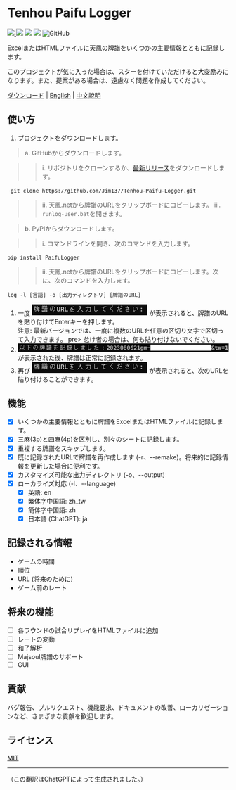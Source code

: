# Tenhou Paifu Logger

[<img src="https://img.shields.io/pypi/v/Tenhou-Paifu-Logger?style=plastic"> <img src="https://img.shields.io/pypi/wheel/Tenhou-Paifu-Logger?style=plastic">](https://pypi.org/project/Tenhou-Paifu-Logger/) [<img src="https://img.shields.io/github/stars/Jim137/Tenhou-Paifu-Logger?style=plastic">](https://github.com/Jim137/Tenhou-Paifu-Logger/) [<img src="https://img.shields.io/github/downloads/Jim137/Tenhou-Paifu-Logger/total?style=plastic">](https://github.com/Jim137/Tenhou-Paifu-Logger/releases) ![GitHub](https://img.shields.io/github/license/Jim137/Tenhou-Paifu-Logger?style=plastic)

ExcelまたはHTMLファイルに天鳳の牌譜をいくつかの主要情報とともに記録します。

このプロジェクトが気に入った場合は、スターを付けていただけると大変励みになります。また、提案がある場合は、遠慮なく問題を作成してください。

[ダウンロード](https://github.com/Jim137/Tenhou-Paifu-Logger/releases/latest) | [English](https://github.com/Jim137/Tenhou-Paifu-Logger/blob/master/README.md) | [中文說明](https://github.com/Jim137/Tenhou-Paifu-Logger/blob/master/READMEs/README_zh.md)

## 使い方

1. プロジェクトをダウンロードします。

  >a. GitHubからダウンロードします。

  >>i. リポジトリをクローンするか、[最新リリース](https://github.com/Jim137/Tenhou-Paifu-Logger/releases/latest)をダウンロードします。

     git clone https://github.com/Jim137/Tenhou-Paifu-Logger.git

  >>ii. 天鳳.netから牌譜のURLをクリップボードにコピーします。
  >>iii. `runlog-user.bat`を開きます。
    
  >b. PyPIからダウンロードします。

  >>i. コマンドラインを開き、次のコマンドを入力します。

    pip install PaifuLogger

  >>ii. 天鳳.netから牌譜のURLをクリップボードにコピーします。次に、次のコマンドを入力します。

    log -l [言語] -o [出力ディレクトリ] [牌譜のURL]

1. 一度 ![Enter URLs](image/README_ja/enter_url.png) が表示されると、牌譜のURLを貼り付けてEnterキーを押します。\
注意: 最新バージョンでは、一度に複数のURLを任意の区切り文字で区切って入力できます。 pre> 怠け者の場合は、何も貼り付けないでください。
1. ![Recorded](image/README_ja/recorded.png) が表示された後、牌譜は正常に記録されます。
2. 再び ![Enter URLs](image/README_ja/enter_url.png) が表示されると、次のURLを貼り付けることができます。

## 機能
* [x] いくつかの主要情報とともに牌譜をExcelまたはHTMLファイルに記録します。
* [x] 三麻(3p)と四麻(4p)を区別し、別々のシートに記録します。
* [x] 重複する牌譜をスキップします。
* [x] 既に記録されたURLで牌譜を再作成します (-r、--remake)。将来的に記録情報を更新した場合に便利です。
* [x] カスタマイズ可能な出力ディレクトリ (-o、--output)
* [x] ローカライズ対応 (-l、--language)
  * [x] 英語: en
  * [x] 繁体字中国語: zh_tw
  * [x] 簡体字中国語: zh
  * [x] 日本語 (ChatGPT): ja

## 記録される情報

* ゲームの時間
* 順位
* URL (将来のために)
* ゲーム前のレート

## 将来の機能

* [ ] 各ラウンドの試合リプレイをHTMLファイルに追加
* [ ] レートの変動
* [ ] 和了解析
* [ ] Majsoul牌譜のサポート
* [ ] GUI

## 貢献
バグ報告、プルリクエスト、機能要求、ドキュメントの改善、ローカリゼーションなど、さまざまな貢献を歓迎します。

## ライセンス

[MIT](LICENSE)

---

（この翻訳はChatGPTによって生成されました。）
